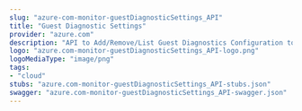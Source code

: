 ```yaml
---
slug: "azure-com-monitor-guestDiagnosticSettings_API"
title: "Guest Diagnostic Settings"
provider: "azure.com"
description: "API to Add/Remove/List Guest Diagnostics Configuration to Azure Resources"
logo: "azure.com-monitor-guestDiagnosticSettings_API-logo.png"
logoMediaType: "image/png"
tags:
- "cloud"
stubs: "azure.com-monitor-guestDiagnosticSettings_API-stubs.json"
swagger: "azure.com-monitor-guestDiagnosticSettings_API-swagger.json"
---
```

